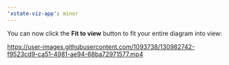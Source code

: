 ```yaml
---
'xstate-viz-app': minor
---
```


You can now click the **Fit to view** button to fit your entire diagram into view:


https://user-images.githubusercontent.com/1093738/130982742-f9523cd9-ca51-4981-ae94-68ba72971577.mp4


